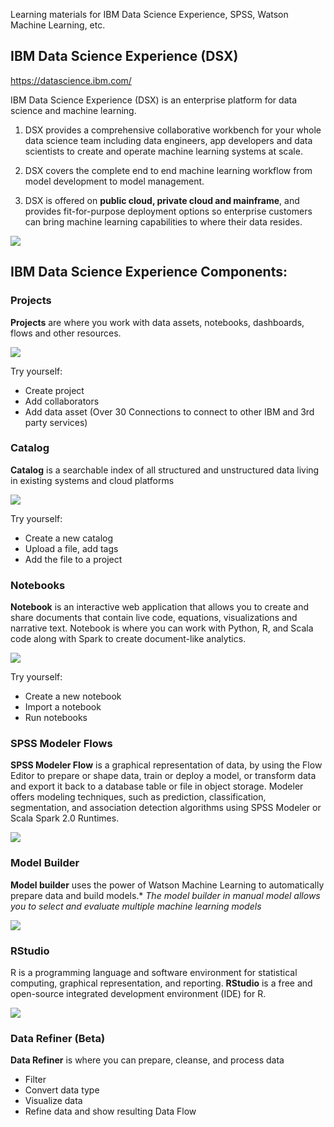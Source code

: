 Learning materials for IBM Data Science Experience, SPSS, Watson Machine Learning, etc.

## IBM Data Science Experience (DSX) 

https://datascience.ibm.com/

IBM Data Science Experience (DSX) is an enterprise platform for data science and machine learning. 

1) DSX provides a comprehensive collaborative workbench for your whole data science team including data engineers, app developers and data scientists to create and operate machine learning systems at scale.

2) DSX covers the complete end to end machine learning workflow from model development to model management.

3) DSX is offered on **public cloud, private cloud and mainframe**, and provides fit-for-purpose deployment options so enterprise customers can bring machine learning capabilities to where their data resides. 


![](https://github.com/mlhubca/learn/blob/master/images/dsx.png)


## IBM Data Science Experience Components: 

### Projects
**Projects** are where you work with data assets, notebooks, dashboards, flows and other resources.

![](https://github.com/mlhubca/learn/blob/master/images/projects.png)

Try yourself:
- Create project
- Add collaborators
- Add data asset (Over 30 Connections to connect to other IBM and 3rd party services)

### Catalog
**Catalog** is a searchable index of all structured and unstructured data living in existing systems and cloud platforms

![](https://github.com/mlhubca/learn/blob/master/images/catalog.png)

Try yourself:
- Create a new catalog
- Upload a file, add tags
- Add the file to a project

### Notebooks
**Notebook** is an interactive web application that allows you to create and share documents that contain live code, equations, visualizations and narrative text. Notebook is where you can work with Python, R, and Scala code along with Spark to create document-like analytics.

![](https://github.com/mlhubca/learn/blob/master/images/notebook.png)

Try yourself:
- Create a new notebook
- Import a notebook
- Run notebooks

### SPSS Modeler Flows
**SPSS Modeler Flow** is a graphical representation of data, by using the Flow Editor to prepare or shape data, train or deploy a model, or transform data and export it back to a database table or file in object storage. Modeler offers modeling techniques, such as prediction, classification, segmentation, and association detection algorithms using SPSS Modeler or Scala Spark 2.0 Runtimes.

![](https://github.com/mlhubca/learn/blob/master/images/bank-churn-flow.png)

### Model Builder
**Model builder** uses the power of Watson Machine Learning to automatically prepare data and build models.*
*The model builder in manual model allows you to select and evaluate multiple machine learning models*

![](https://github.com/mlhubca/learn/blob/master/images/bank-churn-model.png)

### RStudio
R is a programming language and software environment for statistical computing, graphical representation, and reporting. **RStudio** is a free and open-source integrated development environment (IDE) for R.

![](https://github.com/mlhubca/learn/blob/master/images/rstudio.png)

### Data Refiner (Beta)
**Data Refiner** is where you can prepare, cleanse, and process data
- Filter
- Convert data type
- Visualize data
- Refine data and show resulting Data Flow


